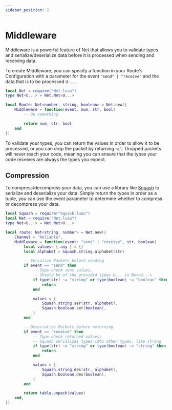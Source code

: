 ```yaml
---
sidebar_position: 2
---
```



# Middleware

Middleware is a powerful feature of Net that allows you to validate types and serialize/deserialize data before it is processed when sending and receiving data.

To create Middleware, you can specify a function in your Route's Configuration with a parameter for the event `"send" | "receive"` and the data that is to be processed `U...`.

```lua
local Net = require("Net.luau")
type Net<U...> = Net.Net<U...>

local Route: Net<number, string, boolean> = Net.new({
    Middleware = function(event, num, str, bool)
        -- Do something

        return num, str, bool
    end
})
```

To validate your types, you can return the values in order to allow it to be processed, or you can drop the packet by returning `nil`. Dropped packets will never reach your code, meaning you can ensure that the types your code receives are always the types you expect.

## Compression

To compress/decompress your data, you can use a library like [Squash](https://github.com/Data-Oriented-House/Squash) to serialize and deserialize your data. Simply return the types in order as a tuple, you can use the event parameter to determine whether to compress or decompress your data.

```lua
local Squash = require("Squash.luau")
local Net = require("Net.luau")
type Net<U...> = Net.Net<U...>

local route: Net<string, number> = Net.new({
    Channel = "Reliable",
    Middleware = function(event: "send" | "receive", str, boolean)
        local values: { any } = {}
        local alphabet = Squash.string.alphabet(str)

        -- Serialize Packets before sending
        if event == "send" then
            -- Type-check sent values,
        	-- Should be of the provided types U... in Net<U...>
            if type(str) ~= "string" or type(boolean) ~= "boolean" then
                return
            end

            values = {
                Squash.string.ser(str, alphabet),
                Squash.boolean.ser(boolean),
            }
        end

        -- Deserialize Packets before returning
        if event == "receive" then
            -- Type-check returned values;
        	-- Squash serializes types into other types, like string
            if type(str) ~= "string" or type(boolean) ~= "string" then
                return
            end

            values = {
                Squash.string.des(str, alphabet),
                Squash.boolean.des(boolean),
            }
        end

        return table.unpack(values)
    end,
})
```